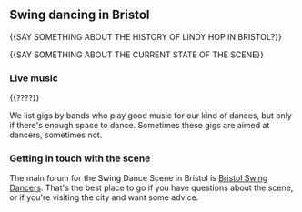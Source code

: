 Swing dancing in Bristol
-----------------------
{{SAY SOMETHING ABOUT THE HISTORY OF LINDY HOP IN BRISTOL?}}

{{SAY SOMETHING ABOUT THE CURRENT STATE OF THE SCENE}}

### Live music

{{????}}

We list gigs by bands who play good music for our kind of dances, but only if
there's enough space to dance. Sometimes these gigs are aimed at dancers,
sometimes not.

### Getting in touch with the scene

The main forum for the Swing Dance Scene in Bristol is
[Bristol Swing Dancers](https://www.facebook.com/groups/bristolswingdancers/).
That's the best place to go if you have questions about the scene, or if
you're visiting the city and want some advice.
